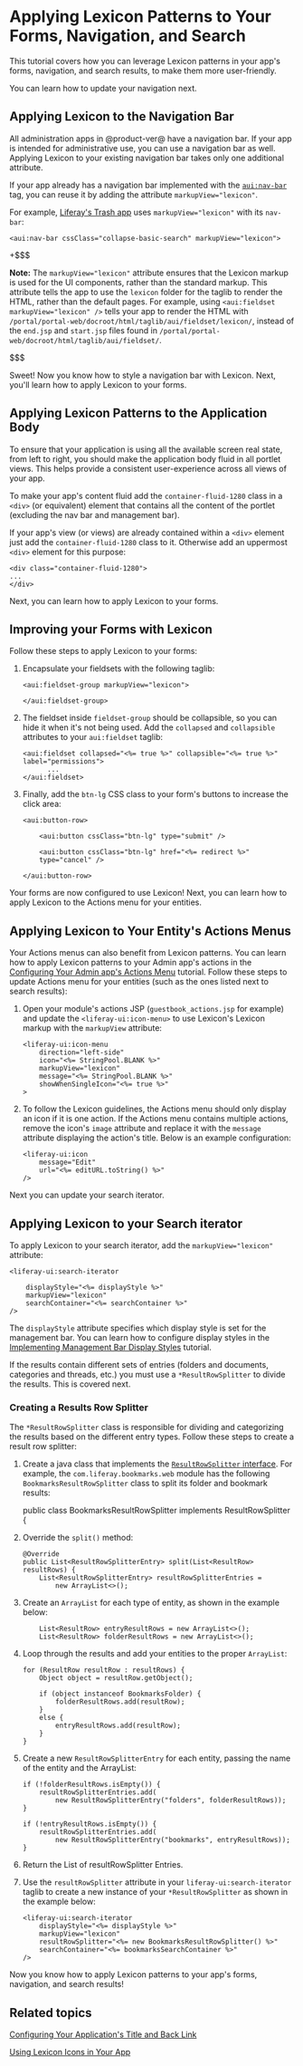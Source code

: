# Applying Lexicon Patterns to Your Forms, Navigation, and Search [](id=applying-lexicon-patterns-to-forms-navigation-and-search)

This tutorial covers how you can leverage Lexicon patterns in your app's forms, 
navigation, and search results, to make them more user-friendly.

You can learn how to update your navigation next.

## Applying Lexicon to the Navigation Bar [](id=applying-lexicon-to-the-navigation-bar)

All administration apps in @product-ver@ have a navigation bar. If your app is 
intended for administrative use, you can use a navigation bar as well. Applying 
Lexicon to your existing navigation bar takes only one additional attribute. 

If your app already has a navigation bar implemented with the [`aui:nav-bar`](@platform-ref@/7.0-latest/taglibs/util-taglib/aui/nav-bar.html)
tag, you can reuse it by adding the attribute `markupView="lexicon"`.

For example, [Liferay's Trash app](https://github.com/liferay/liferay-portal/blob/7.0.x/modules/apps/web-experience/trash/trash-web/src/main/resources/META-INF/resources/navigation.jsp)
uses `markupView="lexicon"` with its `nav-bar`:

    <aui:nav-bar cssClass="collapse-basic-search" markupView="lexicon">

+$$$

**Note:** The `markupView="lexicon"` attribute ensures that the Lexicon markup 
is used for the UI components, rather than the standard markup. This attribute 
tells the app to use the `lexicon` folder for the taglib to render the HTML, 
rather than the default pages. For example, using 
`<aui:fieldset markupView="lexicon" />` tells your app to render the HTML with 
`/portal/portal-web/docroot/html/taglib/aui/fieldset/lexicon/`, instead of the 
`end.jsp` and `start.jsp` files found in 
`/portal/portal-web/docroot/html/taglib/aui/fieldset/`.

$$$

Sweet! Now you know how to style a navigation bar with Lexicon. Next, you'll 
learn how to apply Lexicon to your forms. 

## Applying Lexicon Patterns to the Application Body

To ensure that your application is using all the available screen real state, 
from left to right, you should make the application body fluid in all portlet 
views. This helps provide a consistent user-experience across all views of your 
app.

To make your app's content fluid add the `container-fluid-1280` class in a 
`<div>` (or equivalent) element that contains all the content of the portlet 
(excluding the nav bar and management bar).

If your app's view (or views) are already contained within a `<div>` element 
just add the `container-fluid-1280` class to it. Otherwise add an uppermost 
`<div>` element for this purpose:

    <div class="container-fluid-1280">
    ...
    </div>

Next, you can learn how to apply Lexicon to your forms.

## Improving your Forms with Lexicon [](id=improving-your-forms-with-lexicon)

Follow these steps to apply Lexicon to your forms:

1.  Encapsulate your fieldsets with the following taglib:

        <aui:fieldset-group markupView="lexicon">

        </aui:fieldset-group>

2.  The fieldset inside `fieldset-group` should be collapsible, so you can hide 
    it when it's not being used. Add the `collapsed` and `collapsible` 
    attributes to your `aui:fieldset` taglib:

        <aui:fieldset collapsed="<%= true %>" collapsible="<%= true %>"
        label="permissions">
              ...
        </aui:fieldset>

3.  Finally, add the `btn-lg` CSS class to your form's buttons to increase the 
    click area:

        <aui:button-row>

            <aui:button cssClass="btn-lg" type="submit" />

            <aui:button cssClass="btn-lg" href="<%= redirect %>"
            type="cancel" />

        </aui:button-row>

Your forms are now configured to use Lexicon! Next, you can learn how to apply 
Lexicon to the Actions menu for your entities. 

## Applying Lexicon to Your Entity's Actions Menus

Your Actions menus can also benefit from Lexicon patterns. You can learn how 
to apply Lexicon patterns to your Admin app's actions in the 
[Configuring Your Admin app's Actions Menu](/develop/tutorials/-/knowledge_base/7-0/configuring-your-admin-apps-actions-menu) 
tutorial. Follow these steps to update Actions menu for your entities 
(such as the ones listed next to search results):

1.  Open your module's actions JSP (`guestbook_actions.jsp` for example) and 
    update the `<liferay-ui:icon-menu>` to use Lexicon's Lexicon markup with the 
    `markupView` attribute:

        <liferay-ui:icon-menu
            direction="left-side"
            icon="<%= StringPool.BLANK %>"
            markupView="lexicon"
            message="<%= StringPool.BLANK %>"
            showWhenSingleIcon="<%= true %>"
        >

2.  To follow the Lexicon guidelines, the Actions menu should only display an 
    icon if it is one action. If the Actions menu contains multiple actions, 
    remove the icon's `image` attribute and replace it with the `message` 
    attribute displaying the action's title. Below is an example configuration:

        <liferay-ui:icon
            message="Edit"
            url="<%= editURL.toString() %>"
        />

Next you can update your search iterator.

## Applying Lexicon to your Search iterator

To apply Lexicon to your search iterator, add the `markupView="lexicon"` 
attribute:

    <liferay-ui:search-iterator

        displayStyle="<%= displayStyle %>"
        markupView="lexicon"
        searchContainer="<%= searchContainer %>"
    />

The `displayStyle` attribute specifies which display style is set for the 
management bar. You can learn how to configure display styles in the 
[Implementing Management Bar Display Styles](/develop/tutorials/-/knowledge_base/7-0/implementing-the-management-bar-display-styles) 
tutorial.

If the results contain different sets of entries (folders and documents, 
categories and threads, etc.) you must use a `*ResultRowSplitter` to divide the 
results. This is covered next. <!-- Is this a Lexicon Design pattern? -->

### Creating a Results Row Splitter

The `*ResultRowSplitter` class is responsible for dividing and categorizing the 
results based on the different entry types. Follow these steps to create a 
result row splitter:

1.  Create a java class that implements the [`ResultRowSplitter` interface](@platform-ref@/7.0-latest/javadocs/portal-kernel/com/liferay/portal/kernel/dao/search/ResultRowSplitter.html).
For example, the `com.liferay.bookmarks.web` module has the following 
`BookmarksResultRowSplitter` class to split its folder and bookmark results:

    public class BookmarksResultRowSplitter implements ResultRowSplitter {

2.  Override the `split()` method:

    	@Override
    	public List<ResultRowSplitterEntry> split(List<ResultRow> resultRows) {
    		List<ResultRowSplitterEntry> resultRowSplitterEntries =
    			new ArrayList<>();

3.  Create an `ArrayList` for each type of entity, as shown in the example below:

    		List<ResultRow> entryResultRows = new ArrayList<>();
    		List<ResultRow> folderResultRows = new ArrayList<>();

4.  Loop through the results and add your entities to the proper `ArrayList`:

        for (ResultRow resultRow : resultRows) {
        	Object object = resultRow.getObject();

        	if (object instanceof BookmarksFolder) {
        		folderResultRows.add(resultRow);
        	}
        	else {
        		entryResultRows.add(resultRow);
        	}
        }

5.  Create a new `ResultRowSplitterEntry` for each entity, passing the name of 
    the entity and the ArrayList:

        if (!folderResultRows.isEmpty()) {
        	resultRowSplitterEntries.add(
        		new ResultRowSplitterEntry("folders", folderResultRows));
        }

        if (!entryResultRows.isEmpty()) {
        	resultRowSplitterEntries.add(
        		new ResultRowSplitterEntry("bookmarks", entryResultRows));
        }

6.  Return the List of resultRowSplitter Entries.

7.  Use the `resultRowSplitter` attribute in your `liferay-ui:search-iterator` 
    taglib to create a new instance of your `*ResultRowSplitter` as shown in the 
    example below:

        <liferay-ui:search-iterator
            displayStyle="<%= displayStyle %>"
            markupView="lexicon"
            resultRowSplitter="<%= new BookmarksResultRowSplitter() %>"
            searchContainer="<%= bookmarksSearchContainer %>"
        />

Now you know how to apply Lexicon patterns to your app's forms, navigation, and 
search results!

## Related topics

[Configuring Your Application's Title and Back Link](/develop/tutorials/-/knowledge_base/7-0/configuring-your-applications-title-and-back-link)

[Using Lexicon Icons in Your App](/develop/tutorials/-/knowledge_base/7-0/using-lexicon-icons-in-your-app)